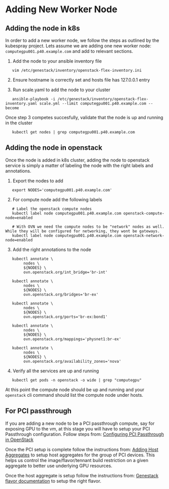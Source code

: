 # Adding New Worker Node

## Adding the node in k8s

In order to add a new worker node, we follow the steps as outlined by the kubespray project.
Lets assume we are adding one new worker node: `computegpu001.p40.example.com` and add to relevant sections.

1. Add the node to your ansible inventory file
```shell
   vim /etc/genestack/inventory/openstack-flex-inventory.ini
```

2. Ensure hostname is correctly set and hosts file has 127.0.0.1 entry

3. Run scale.yaml to add the node to your cluster
```shell
   ansible-playbook -i /etc/genestack/inventory/openstack-flex-inventory.yaml scale.yml --limit computegpu001.p40.example.com --become
```

Once step 3 competes succesfully, validate that the node is up and running in the cluster
```shell
   kubectl get nodes | grep computegpu001.p40.example.com
```

## Adding the node in openstack

Once the node is added in k8s cluster, adding the node to openstack service is simply a matter of labeling the node with the right
labels and annotations.

1. Export the nodes to add
```shell
   export NODES='computegpu001.p40.example.com'
```

2. For compute node add the following labels
```shell
   # Label the openstack compute nodes
   kubectl label node computegpu001.p40.example.com openstack-compute-node=enabled

   # With OVN we need the compute nodes to be "network" nodes as well. While they will be configured for networking, they wont be gateways.
   kubectl label node computegpu001.p40.example.com openstack-network-node=enabled
```

3. Add the right annotations to the node
```shell
   kubectl annotate \
        nodes \
        ${NODES} \
        ovn.openstack.org/int_bridge='br-int'

   kubectl annotate \
        nodes \
        ${NODES} \
        ovn.openstack.org/bridges='br-ex'

   kubectl annotate \
        nodes \
        ${NODES} \
        ovn.openstack.org/ports='br-ex:bond1'

   kubectl annotate \
        nodes \
        ${NODES} \
        ovn.openstack.org/mappings='physnet1:br-ex'

   kubectl annotate \
        nodes \
        ${NODES} \
        ovn.openstack.org/availability_zones='nova'
```

4. Verify all the services are up and running
```shell
   kubectl get pods -n openstack -o wide | grep "computegpu"
```

At this point the compute node should be up and running and your `openstack` cli command should list the compute node under hosts.

## For PCI passthrough

If you are adding a new node to be a PCI passthrough compute, say for exposing GPU to the vm, at this stage you will have to
setup your PCI Passthrough configuration. Follow steps from:  [Configuring PCI Passthrough in OpenStack](openstack-pci-passthrough.md)

Once the PCI setup is complete follow the instructions from: [Adding Host Aggregates](openstack-host-aggregates.md) to setup host
aggregates for the group of PCI devices. This helps us control the image/flavor/tennant build restriction on a given aggregate to
better use underlying GPU resources.

Once the host aggregate is setup follow the instructions from: [Genestack flavor documentation](openstack-flavors.md) to setup the right flavor.
